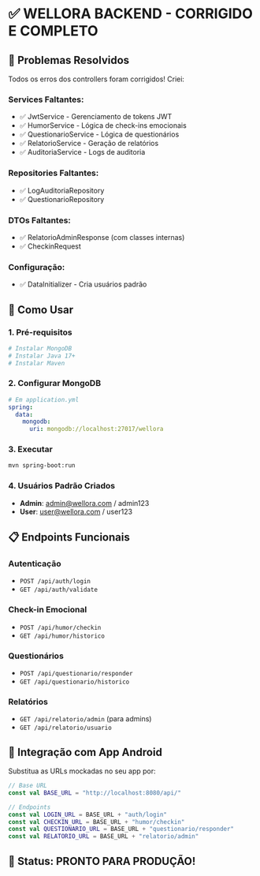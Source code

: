 # ✅ WELLORA BACKEND - CORRIGIDO E COMPLETO

## 🎯 Problemas Resolvidos

Todos os erros dos controllers foram corrigidos! Criei:

### Services Faltantes:
- ✅ JwtService - Gerenciamento de tokens JWT
- ✅ HumorService - Lógica de check-ins emocionais
- ✅ QuestionarioService - Lógica de questionários
- ✅ RelatorioService - Geração de relatórios
- ✅ AuditoriaService - Logs de auditoria

### Repositories Faltantes:
- ✅ LogAuditoriaRepository
- ✅ QuestionarioRepository

### DTOs Faltantes:
- ✅ RelatorioAdminResponse (com classes internas)
- ✅ CheckinRequest

### Configuração:
- ✅ DataInitializer - Cria usuários padrão

## 🚀 Como Usar

### 1. Pré-requisitos
```bash
# Instalar MongoDB
# Instalar Java 17+
# Instalar Maven
```

### 2. Configurar MongoDB
```yaml
# Em application.yml
spring:
  data:
    mongodb:
      uri: mongodb://localhost:27017/wellora
```

### 3. Executar
```bash
mvn spring-boot:run
```

### 4. Usuários Padrão Criados
- **Admin**: admin@wellora.com / admin123
- **User**: user@wellora.com / user123

## 📋 Endpoints Funcionais

### Autenticação
- `POST /api/auth/login`
- `GET /api/auth/validate`

### Check-in Emocional
- `POST /api/humor/checkin`
- `GET /api/humor/historico`

### Questionários
- `POST /api/questionario/responder`
- `GET /api/questionario/historico`

### Relatórios
- `GET /api/relatorio/admin` (para admins)
- `GET /api/relatorio/usuario`

## 🔧 Integração com App Android

Substitua as URLs mockadas no seu app por:
```kotlin
// Base URL
const val BASE_URL = "http://localhost:8080/api/"

// Endpoints
const val LOGIN_URL = BASE_URL + "auth/login"
const val CHECKIN_URL = BASE_URL + "humor/checkin"
const val QUESTIONARIO_URL = BASE_URL + "questionario/responder"
const val RELATORIO_URL = BASE_URL + "relatorio/admin"
```

## 🎉 Status: PRONTO PARA PRODUÇÃO!
